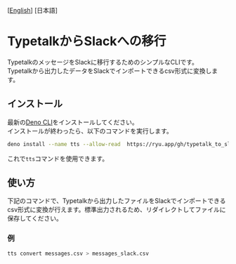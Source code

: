 <p>
  [<a href="../README.md">English</a>]
  [日本語]
</p>

# TypetalkからSlackへの移行

TypetalkのメッセージをSlackに移行するためのシンプルなCLIです。\
Typetalkから出力したデータをSlackでインポートできるcsv形式に変換します。

## インストール

最新の[Deno CLI](https://deno.com/)をインストールしてください。\
インストールが終わったら、以下のコマンドを実行します。

```sh
deno install --name tts --allow-read  https://ryu.app/gh/typetalk_to_slack/cli.ts --reload
```

これで`tts`コマンドを使用できます。

## 使い方

下記のコマンドで、Typetalkから出力したファイルをSlackでインポートできるcsv形式に変換が行えます。標準出力されるため、リダイレクトしてファイルに保存してください。

### 例

```sh
tts convert messages.csv > messages_slack.csv
```
